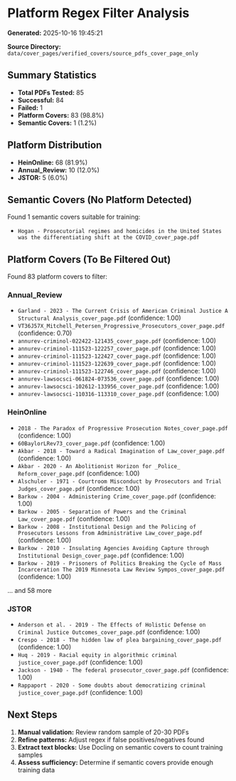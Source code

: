 # Platform Regex Filter Analysis

**Generated:** 2025-10-16 19:45:21

**Source Directory:** `data/cover_pages/verified_covers/source_pdfs_cover_page_only`

## Summary Statistics

- **Total PDFs Tested:** 85
- **Successful:** 84
- **Failed:** 1
- **Platform Covers:** 83 (98.8%)
- **Semantic Covers:** 1 (1.2%)

## Platform Distribution

- **HeinOnline:** 68 (81.9%)
- **Annual_Review:** 10 (12.0%)
- **JSTOR:** 5 (6.0%)

## Semantic Covers (No Platform Detected)

Found 1 semantic covers suitable for training:

- `Hogan - Prosecutorial regimes and homicides in the United States was the differentiating shift at the COVID_cover_page.pdf`

## Platform Covers (To Be Filtered Out)

Found 83 platform covers to filter:


### Annual_Review

- `Garland - 2023 - The Current Crisis of American Criminal Justice A Structural Analysis_cover_page.pdf` (confidence: 1.00)
- `VT36J57X_Mitchell_Petersen_Progressive_Prosecutors_cover_page.pdf` (confidence: 0.70)
- `annurev-criminol-022422-121435_cover_page.pdf` (confidence: 1.00)
- `annurev-criminol-111523-122257_cover_page.pdf` (confidence: 1.00)
- `annurev-criminol-111523-122427_cover_page.pdf` (confidence: 1.00)
- `annurev-criminol-111523-122639_cover_page.pdf` (confidence: 1.00)
- `annurev-criminol-111523-122746_cover_page.pdf` (confidence: 1.00)
- `annurev-lawsocsci-061824-073536_cover_page.pdf` (confidence: 1.00)
- `annurev-lawsocsci-102612-133956_cover_page.pdf` (confidence: 1.00)
- `annurev-lawsocsci-110316-113310_cover_page.pdf` (confidence: 1.00)

### HeinOnline

- `2018 - The Paradox of Progressive Prosecution Notes_cover_page.pdf` (confidence: 1.00)
- `60BaylorLRev73_cover_page.pdf` (confidence: 1.00)
- `Akbar - 2018 - Toward a Radical Imagination of Law_cover_page.pdf` (confidence: 1.00)
- `Akbar - 2020 - An Abolitionist Horizon for _Police_ Reform_cover_page.pdf` (confidence: 1.00)
- `Alschuler - 1971 - Courtroom Misconduct by Prosecutors and Trial Judges_cover_page.pdf` (confidence: 1.00)
- `Barkow - 2004 - Administering Crime_cover_page.pdf` (confidence: 1.00)
- `Barkow - 2005 - Separation of Powers and the Criminal Law_cover_page.pdf` (confidence: 1.00)
- `Barkow - 2008 - Institutional Design and the Policing of Prosecutors Lessons from Administrative Law_cover_page.pdf` (confidence: 1.00)
- `Barkow - 2010 - Insulating Agencies Avoiding Capture through Institutional Design_cover_page.pdf` (confidence: 1.00)
- `Barkow - 2019 - Prisoners of Politics Breaking the Cycle of Mass Incarceration The 2019 Minnesota Law Review Sympos_cover_page.pdf` (confidence: 1.00)

... and 58 more

### JSTOR

- `Anderson et al. - 2019 - The Effects of Holistic Defense on Criminal Justice Outcomes_cover_page.pdf` (confidence: 1.00)
- `Crespo - 2018 - The hidden law of plea bargaining_cover_page.pdf` (confidence: 1.00)
- `Huq - 2019 - Racial equity in algorithmic criminal justice_cover_page.pdf` (confidence: 1.00)
- `Jackson - 1940 - The federal prosecutor_cover_page.pdf` (confidence: 1.00)
- `Rappaport - 2020 - Some doubts about democratizing criminal justice_cover_page.pdf` (confidence: 1.00)

## Next Steps

1. **Manual validation:** Review random sample of 20-30 PDFs
2. **Refine patterns:** Adjust regex if false positives/negatives found
3. **Extract text blocks:** Use Docling on semantic covers to count training samples
4. **Assess sufficiency:** Determine if semantic covers provide enough training data
